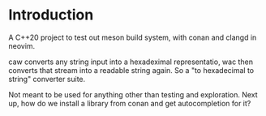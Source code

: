 # Introduction

A C++20 project to test out meson build system, with conan and clangd in
neovim.

caw converts any string input into a hexadeximal representatio, wac then
converts that stream into a readable string again. So a "to hexadecimal to
string" converter suite.

Not meant to be used for anything other than testing and exploration. Next up,
how do we install a library from conan and get autocompletion for it?


